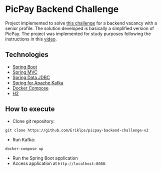 
# PicPay Backend Challenge

Project implemented to solve [this challenge](https://github.com/PicPay/picpay-desafio-backend?tab=readme-ov-file) for a backend vacancy with a senior profile. 
The solution developed is basically a simplified version of PicPay. 
The project was implemented for study purposes following the instructions in this [video](https://youtu.be/YcuscoiIN14).

## Technologies
 
- [Spring Boot](https://spring.io/projects/spring-boot)
- [Spring MVC](https://docs.spring.io/spring-framework/reference/web/webmvc.html)
- [Spring Data JDBC](https://spring.io/projects/spring-data-jdbc)
- [Spring for Apache Kafka](https://spring.io/projects/spring-kafka)
- [Docker Compose](https://docs.docker.com/compose/)
- [H2](https://www.h2database.com/html/main.html)

## How to execute

- Clone git repository:
```
git clone https://github.com/Eriklps/picpay-backend-challenge-v2
```
- Run Kafka:
```
docker-compose up
```
- Run the Spring Boot application
- Access application at `http://localhost:8080`.

